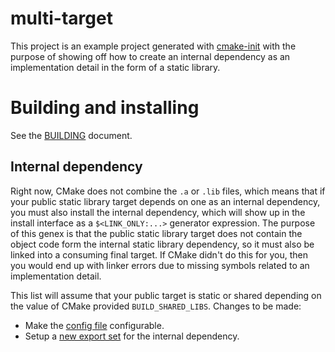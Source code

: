 # multi-target

This project is an example project generated with [cmake-init][1] with the
purpose of showing off how to create an internal dependency as an
implementation detail in the form of a static library.

# Building and installing

See the [BUILDING](BUILDING.md) document.

## Internal dependency

Right now, CMake does not combine the `.a` or `.lib` files, which means that if
your public static library target depends on one as an internal dependency, you
must also install the internal dependency, which will show up in the install
interface as a `$<LINK_ONLY:...>` generator expression. The purpose of this
genex is that the public static library target does not contain the object code
form the internal static library dependency, so it must also be linked into a
consuming final target. If CMake didn't do this for you, then you would end up
with linker errors due to missing symbols related to an implementation detail.

This list will assume that your public target is static or shared depending on
the value of CMake provided `BUILD_SHARED_LIBS`. Changes to be made:

* Make the [config file](cmake/install-config.cmake.in) configurable.
* Setup a [new export set](cmake/install-rules.cmake#L63) for the internal
  dependency.

[1]: https://github.com/friendlyanon/cmake-init
